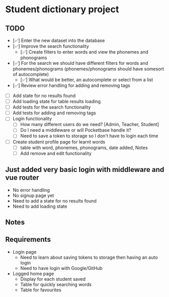 # Student dictionary project

## TODO

- [✅] Enter the new dataset into the database
- [✅] Improve the search functionality
  - [✅] Create filters to enter words and view the phonemes and phonograms
- [✅] For the search we should have different filters for words and phonemes/phonograms (phonemes/phonograms should have somesort of autocomplete)
  - [✅] What would be better, an autocomplete or select from a list
- [✅] Review error handling for adding and removing tags
- [ ] Add state for no results found
- [ ] Add loading state for table results loading
- [ ] Add tests for the search functionality
- [ ] Add tests for adding and removing tags
- [ ] Login functionality
  - [ ] How many different users do we need? [Admin, Teacher, Student]
  - [ ] Do I need a middleware or will Pocketbase handle it?
  - [ ] Need to save a token to storage so I don't have to login each time
- [ ] Create student profile page for learnt words
  - [ ] table with word, phonemes, phonograms, date added, Notes
  - [ ] Add remove and edit functionality

## Just added very basic login with middleware and vue router

- No error handling
- No signup page yet
- Need to add a state for no results found
- Need to add loading state

## Notes

## Requirements

- Login page
  - Need to learn about saving tokens to storage then having an auto login
  - Need to have login with Google/GitHub
- Logged home page
  - Display for each student saved
  - Table for quickly searching words
  - Table for favourites
